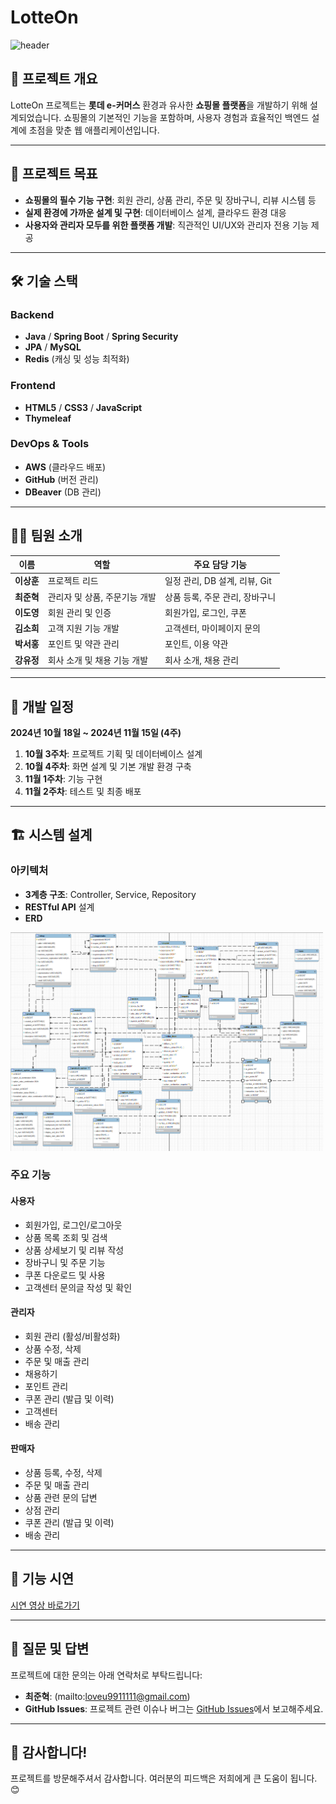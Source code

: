 # LotteOn 

![header](https://capsule-render.vercel.app/api?type=wave&color=gradient&height=250&section=header&text=🛒LotteOn%20Project🛒&fontSize=70&fontAlign=50)

## 📖 프로젝트 개요
LotteOn 프로젝트는 **롯데 e-커머스** 환경과 유사한 **쇼핑몰 플랫폼**을 개발하기 위해 설계되었습니다. 쇼핑몰의 기본적인 기능을 포함하며, 사용자 경험과 효율적인 백엔드 설계에 초점을 맞춘 웹 애플리케이션입니다.

---

## 🎯 프로젝트 목표
- **쇼핑몰의 필수 기능 구현**: 회원 관리, 상품 관리, 주문 및 장바구니, 리뷰 시스템 등
- **실제 환경에 가까운 설계 및 구현**: 데이터베이스 설계, 클라우드 환경 대응
- **사용자와 관리자 모두를 위한 플랫폼 개발**: 직관적인 UI/UX와 관리자 전용 기능 제공

---

## 🛠️ 기술 스택
### Backend
- **Java** / **Spring Boot** / **Spring Security**
- **JPA** / **MySQL**
- **Redis** (캐싱 및 성능 최적화)

### Frontend
- **HTML5** / **CSS3** / **JavaScript**
- **Thymeleaf**

### DevOps & Tools
- **AWS** (클라우드 배포)
- **GitHub** (버전 관리)
- **DBeaver** (DB 관리)

---

## 👩‍💻 팀원 소개
| 이름     | 역할                      | 주요 담당 기능              |
|----------|---------------------------|-----------------------------|
| **이상훈** | 프로젝트 리드             | 일정 관리, DB 설계, 리뷰, Git |
| **최준혁** | 관리자 및 상품, 주문기능 개발           | 상품 등록, 주문 관리, 장바구니 |
| **이도영** | 회원 관리 및 인증          | 회원가입, 로그인, 쿠폰      |
| **김소희** | 고객 지원 기능 개발        | 고객센터, 마이페이지 문의    |
| **박서홍** | 포인트 및 약관 관리        | 포인트, 이용 약관           |
| **강유정** | 회사 소개 및 채용 기능 개발 | 회사 소개, 채용 관리        |

---

## 📅 개발 일정
**2024년 10월 18일 ~ 2024년 11월 15일 (4주)**

1. **10월 3주차**: 프로젝트 기획 및 데이터베이스 설계
2. **10월 4주차**: 화면 설계 및 기본 개발 환경 구축
3. **11월 1주차**: 기능 구현
4. **11월 2주차**: 테스트 및 최종 배포

---

## 🏗️ 시스템 설계

### 아키텍처
- **3계층 구조**: Controller, Service, Repository
- **RESTful API** 설계
- **ERD**
<img src="./LotteERD.png" alt="ERD 다이어그램" width="500px">

### 주요 기능
#### 사용자
- 회원가입, 로그인/로그아웃
- 상품 목록 조회 및 검색
- 상품 상세보기 및 리뷰 작성
- 장바구니 및 주문 기능
- 쿠폰 다운로드 및 사용
- 고객센터 문의글 작성 및 확인 

#### 관리자
- 회원 관리 (활성/비활성화)
- 상품 수정, 삭제
- 주문 및 매출 관리
- 채용하기
- 포인트 관리
- 쿠폰 관리 (발급 및 이력)
- 고객센터
- 배송 관리

#### 판매자 
- 상품 등록, 수정, 삭제
- 주문 및 매출 관리
- 상품 관련 문의 답변
- 상점 관리
- 쿠폰 관리 (발급 및 이력)
- 배송 관리

---

## 🎥 기능 시연
[시연 영상 바로가기](https://www.youtube.com/watch?v=RJ5dJrYDLHg) 

---

## 🤝 질문 및 답변
프로젝트에 대한 문의는 아래 연락처로 부탁드립니다:
- **최준혁**: (mailto:loveu9911111@gmail.com)
- **GitHub Issues**: 프로젝트 관련 이슈나 버그는 [GitHub Issues](https://github.com/team1-lotteon/issues)에서 보고해주세요.

---

## 🌟 감사합니다!  
프로젝트를 방문해주셔서 감사합니다. 여러분의 피드백은 저희에게 큰 도움이 됩니다. 😊
